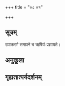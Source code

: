 +++
title = "०८ ०१"

+++
## सूत्रम्
उपाकरणे समापने च ऋषिर्यः प्रज्ञायते।
## अनुकूला

## गृह्यतात्पर्यदर्शनम्

